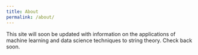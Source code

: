 ```yaml
---
title: About
permalink: /about/
---
```


This site will soon be updated with information on the applications of machine
learning and data science techniques to string theory. Check back soon.
